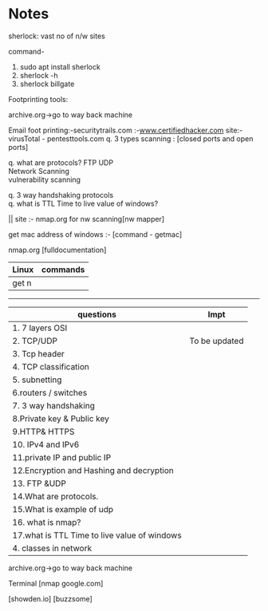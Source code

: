 # Notes

sherlock: vast no of n/w sites

command-
1. sudo apt install sherlock
2. sherlock -h
3. sherlock billgate


Footprinting tools:

archive.org->go to way back machine

Email foot printing:-securitytrails.com
                             :-www.certifiedhacker.com
                           site:-virusTotal
                                 - pentesttools.com
q. 3 types scanning : [closed ports and open ports]

q. what are protocols?  FTP UDP   </br>
Network Scanning      </br>
vulnerability scanning  </br>



q. 3 way handshaking protocols </br> 
q. what is TTL Time to live  value of windows?  </br>


||
site :-  nmap.org   for nw scanning[nw mapper]


get mac address of windows :- [command - getmac]  </br>


nmap.org [fulldocumentation]



|Linux                                           | commands                                            |  
|---------------------------------------------------------|-----------------------------------------------------|              
|            get n   ||


---


|     questions                                            | Impt                                          |  
|---------------------------------------------------------|------------------------------------------------|
|1. 7 layers OSI                                          |                                                |
|2. TCP/UDP                                               |To be updated                                   |
|3. Tcp header                                             |                                                | 
|4. TCP classification                                     |                                                |  
|5. subnetting                                             |                                                 |
|6.routers / switches                                     |                                                 |
|7. 3 way handshaking                                     |                                                 | 
|8.Private key & Public key                               |                                                 |
|9.HTTP& HTTPS                                            |                                                 |
|10. IPv4 and  IPv6                                       |                                                 |
|11.private IP and public IP                              |                                                 |
|12.Encryption and Hashing and  decryption           |                                                 |
|13. FTP &UDP                                             |                                                 |
|14.What are protocols.                                   |                                                 |
|15.What is example of udp                                |                                                 | 
|16.  what is nmap?                                       |                                                     |
|17.what is TTL Time to live  value of windows            |                                                     |
|4. classes in network                                   |                                                     |

archive.org->go to way back machine


Terminal                   [nmap google.com]

[showden.io]
[buzzsome]






